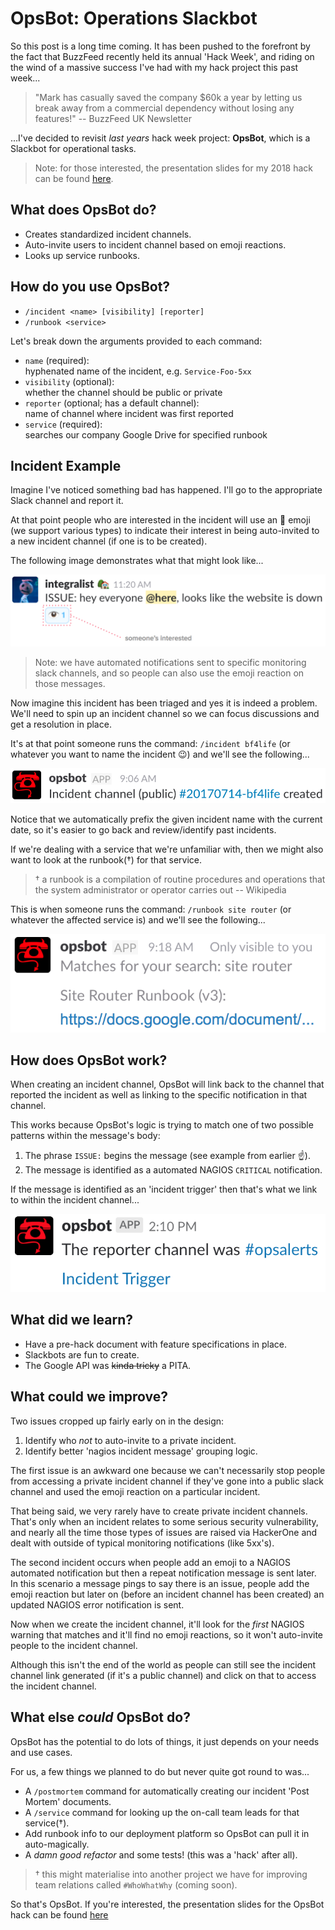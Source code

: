 # OpsBot: Operations Slackbot

So this post is a long time coming. It has been pushed to the forefront by the fact that BuzzFeed recently held its annual 'Hack Week', and riding on the wind of a massive success I've had with my hack project this past week...

> "Mark has casually saved the company $60k a year by letting us break away from a commercial dependency without losing any features!" -- BuzzFeed UK Newsletter

...I've decided to revisit _last years_ hack week project: **OpsBot**, which is a Slackbot for operational tasks.

> Note: for those interested, the presentation slides for my 2018 hack can be found [here](../../pdfs/hackweek_2018_nginx.pdf).

## What does OpsBot do?

- Creates standardized incident channels.
- Auto-invite users to incident channel based on emoji reactions.
- Looks up service runbooks.

## How do you use OpsBot?

- `/incident <name> [visibility] [reporter]`
- `/runbook <service>`

Let's break down the arguments provided to each command:

- `name` (required):\
  hyphenated name of the incident, e.g. `Service-Foo-5xx`
- `visibility` (optional):\
  whether the channel should be public or private
- `reporter` (optional; has a default channel):\
  name of channel where incident was first reported
- `service` (required):\
  searches our company Google Drive for specified runbook

## Incident Example

Imagine I've noticed something bad has happened. I'll go to the appropriate Slack channel and report it.

At that point people who are interested in the incident will use an 👀 emoji (we support various types) to indicate their interest in being auto-invited to a new incident channel (if one is to be created).

The following image demonstrates what that might look like...

<a href="../../assets/images/opsbot_1.png">
<img src="../../assets/images/opsbot_1.png">
</a>

> Note: we have automated notifications sent to specific monitoring slack channels, and so people can also use the emoji reaction on those messages.

Now imagine this incident has been triaged and yes it is indeed a problem. We'll need to spin up an incident channel so we can focus discussions and get a resolution in place.

It's at that point someone runs the command: `/incident bf4life` (or whatever you want to name the incident 😉) and we'll see the following...

<a href="../../assets/images/opsbot_2.png">
<img src="../../assets/images/opsbot_2.png">
</a>

Notice that we automatically prefix the given incident name with the current date, so it's easier to go back and review/identify past incidents.

If we're dealing with a service that we're unfamiliar with, then we might also want to look at the runbook(†) for that service.

> † a runbook is a compilation of routine procedures and operations that the system administrator or operator carries out -- Wikipedia

This is when someone runs the command: `/runbook site router` (or whatever the affected service is) and we'll see the following...

<a href="../../assets/images/opsbot_3.png">
<img src="../../assets/images/opsbot_3.png">
</a>

## How does OpsBot work?

When creating an incident channel, OpsBot will link back to the channel that reported the incident as well as linking to the specific notification in that channel.

This works because OpsBot's logic is trying to match one of two possible patterns within the message's body:

1. The phrase `ISSUE:` begins the message (see example from earlier ☝️).
1. The message is identified as a automated NAGIOS `CRITICAL` notification.

If the message is identified as an 'incident trigger' then that's what we link to within the incident channel...

<a href="../../assets/images/opsbot_4.png">
<img src="../../assets/images/opsbot_4.png">
</a>

## What did we learn?

- Have a pre-hack document with feature specifications in place.
- Slackbots are fun to create.
- The Google API was ~~kinda tricky~~ a PITA.

## What could we improve?

Two issues cropped up fairly early on in the design:

1. Identify who _not_ to auto-invite to a private incident.
1. Identify better 'nagios incident message' grouping logic.

The first issue is an awkward one because we can't necessarily stop people from accessing a private incident channel if they've gone into a public slack channel and used the emoji reaction on a particular incident.

That being said, we very rarely have to create private incident channels. That's only when an incident relates to some serious security vulnerability, and nearly all the time those types of issues are raised via HackerOne and dealt with outside of typical monitoring notifications (like 5xx's).

The second incident occurs when people add an emoji to a NAGIOS automated notification but then a repeat notification message is sent later. In this scenario a message pings to say there is an issue, people add the emoji reaction but later on (before an incident channel has been created) an updated NAGIOS error notification is sent.

Now when we create the incident channel, it'll look for the _first_ NAGIOS warning that matches and it'll find no emoji reactions, so it won't auto-invite people to the incident channel.

Although this isn't the end of the world as people can still see the incident channel link generated (if it's a public channel) and click on that to access the incident channel.

## What else _could_ OpsBot do?

OpsBot has the potential to do lots of things, it just depends on your needs and use cases.

For us, a few things we planned to do but never quite got round to was...

- A `/postmortem` command for automatically creating our incident 'Post Mortem' documents.
- A `/service` command for looking up the on-call team leads for that service(†).
- Add runbook info to our deployment platform so OpsBot can pull it in auto-magically.
- A _damn good refactor_ and some tests! (this was a 'hack' after all).

> † this might materialise into another project we have for improving team relations called `#WhoWhatWhy` (coming soon).

So that's OpsBot. If you're interested, the presentation slides for the OpsBot hack can be found [here](../../pdfs/hackweek_2017_opsbot.pdf)
